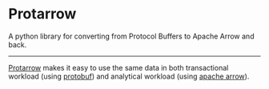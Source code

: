 # Protarrow

A python library for converting from Protocol Buffers to Apache Arrow and back.

___

[Protarrow](https://github.com/tradewelltech/protarrow) makes it easy to use the same data in both transactional workload
(using [protobuf](https://developers.google.com/protocol-buffers))
and analytical workload (using [apache arrow](https://arrow.apache.org/)).

